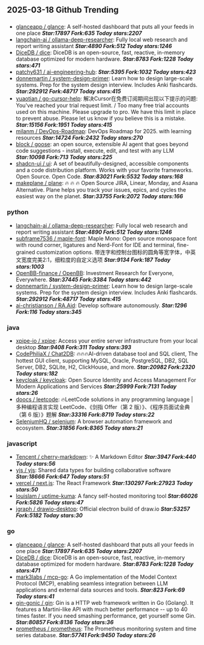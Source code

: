## 2025-03-18 Github Trending

### 
* [glanceapp / glance](https://github.com/glanceapp/glance): A self-hosted dashboard that puts all your feeds in one place ***Star:17897 Fork:635 Today stars:2207***
* [langchain-ai / ollama-deep-researcher](https://github.com/langchain-ai/ollama-deep-researcher): Fully local web research and report writing assistant ***Star:4890 Fork:512 Today stars:1246***
* [DiceDB / dice](https://github.com/DiceDB/dice): DiceDB is an open-source, fast, reactive, in-memory database optimized for modern hardware. ***Star:8783 Fork:1228 Today stars:471***
* [patchy631 / ai-engineering-hub](https://github.com/patchy631/ai-engineering-hub):  ***Star:5395 Fork:1032 Today stars:423***
* [donnemartin / system-design-primer](https://github.com/donnemartin/system-design-primer): Learn how to design large-scale systems. Prep for the system design interview. Includes Anki flashcards. ***Star:292912 Fork:48717 Today stars:415***
* [yuaotian / go-cursor-help](https://github.com/yuaotian/go-cursor-help): 解决Cursor在免费订阅期间出现以下提示的问题: You've reached your trial request limit. / Too many free trial accounts used on this machine. Please upgrade to pro. We have this limit in place to prevent abuse. Please let us know if you believe this is a mistake. ***Star:15156 Fork:1951 Today stars:415***
* [milanm / DevOps-Roadmap](https://github.com/milanm/DevOps-Roadmap): DevOps Roadmap for 2025. with learning resources ***Star:14724 Fork:2432 Today stars:270***
* [block / goose](https://github.com/block/goose): an open source, extensible AI agent that goes beyond code suggestions - install, execute, edit, and test with any LLM ***Star:10098 Fork:713 Today stars:225***
* [shadcn-ui / ui](https://github.com/shadcn-ui/ui): A set of beautifully-designed, accessible components and a code distribution platform. Works with your favorite frameworks. Open Source. Open Code. ***Star:83021 Fork:5532 Today stars:168***
* [makeplane / plane](https://github.com/makeplane/plane): 🔥 🔥 🔥 Open Source JIRA, Linear, Monday, and Asana Alternative. Plane helps you track your issues, epics, and cycles the easiest way on the planet. ***Star:33755 Fork:2072 Today stars:166***

### python
* [langchain-ai / ollama-deep-researcher](https://github.com/langchain-ai/ollama-deep-researcher): Fully local web research and report writing assistant ***Star:4890 Fork:512 Today stars:1246***
* [subframe7536 / maple-font](https://github.com/subframe7536/maple-font): Maple Mono: Open source monospace font with round corner, ligatures and Nerd-Font for IDE and terminal, fine-grained customization options. 带连字和控制台图标的圆角等宽字体，中英文宽度完美2:1，细粒度的自定义选项 ***Star:9134 Fork:187 Today stars:1003***
* [OpenBB-finance / OpenBB](https://github.com/OpenBB-finance/OpenBB): Investment Research for Everyone, Everywhere. ***Star:37445 Fork:3384 Today stars:442***
* [donnemartin / system-design-primer](https://github.com/donnemartin/system-design-primer): Learn how to design large-scale systems. Prep for the system design interview. Includes Anki flashcards. ***Star:292912 Fork:48717 Today stars:415***
* [ai-christianson / RA.Aid](https://github.com/ai-christianson/RA.Aid): Develop software autonomously. ***Star:1296 Fork:116 Today stars:345***

### java
* [xpipe-io / xpipe](https://github.com/xpipe-io/xpipe): Access your entire server infrastructure from your local desktop ***Star:9408 Fork:311 Today stars:393***
* [CodePhiliaX / Chat2DB](https://github.com/CodePhiliaX/Chat2DB): 🔥🔥🔥AI-driven database tool and SQL client, The hottest GUI client, supporting MySQL, Oracle, PostgreSQL, DB2, SQL Server, DB2, SQLite, H2, ClickHouse, and more. ***Star:20982 Fork:2320 Today stars:182***
* [keycloak / keycloak](https://github.com/keycloak/keycloak): Open Source Identity and Access Management For Modern Applications and Services ***Star:25999 Fork:7131 Today stars:26***
* [doocs / leetcode](https://github.com/doocs/leetcode): 🔥LeetCode solutions in any programming language | 多种编程语言实现 LeetCode、《剑指 Offer（第 2 版）》、《程序员面试金典（第 6 版）》题解 ***Star:33316 Fork:8719 Today stars:22***
* [SeleniumHQ / selenium](https://github.com/SeleniumHQ/selenium): A browser automation framework and ecosystem. ***Star:31856 Fork:8365 Today stars:21***

### javascript
* [Tencent / cherry-markdown](https://github.com/Tencent/cherry-markdown): ✨ A Markdown Editor ***Star:3947 Fork:440 Today stars:56***
* [yjs / yjs](https://github.com/yjs/yjs): Shared data types for building collaborative software ***Star:18666 Fork:647 Today stars:51***
* [vercel / next.js](https://github.com/vercel/next.js): The React Framework ***Star:130297 Fork:27923 Today stars:50***
* [louislam / uptime-kuma](https://github.com/louislam/uptime-kuma): A fancy self-hosted monitoring tool ***Star:66026 Fork:5826 Today stars:47***
* [jgraph / drawio-desktop](https://github.com/jgraph/drawio-desktop): Official electron build of draw.io ***Star:53257 Fork:5182 Today stars:30***

### go
* [glanceapp / glance](https://github.com/glanceapp/glance): A self-hosted dashboard that puts all your feeds in one place ***Star:17897 Fork:635 Today stars:2207***
* [DiceDB / dice](https://github.com/DiceDB/dice): DiceDB is an open-source, fast, reactive, in-memory database optimized for modern hardware. ***Star:8783 Fork:1228 Today stars:471***
* [mark3labs / mcp-go](https://github.com/mark3labs/mcp-go): A Go implementation of the Model Context Protocol (MCP), enabling seamless integration between LLM applications and external data sources and tools. ***Star:823 Fork:69 Today stars:41***
* [gin-gonic / gin](https://github.com/gin-gonic/gin): Gin is a HTTP web framework written in Go (Golang). It features a Martini-like API with much better performance -- up to 40 times faster. If you need smashing performance, get yourself some Gin. ***Star:80857 Fork:8136 Today stars:36***
* [prometheus / prometheus](https://github.com/prometheus/prometheus): The Prometheus monitoring system and time series database. ***Star:57741 Fork:9450 Today stars:26***
